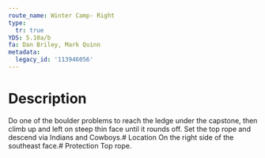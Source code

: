 ```yaml
---
route_name: Winter Camp- Right
type:
  tr: true
YDS: 5.10a/b
fa: Dan Briley, Mark Quinn
metadata:
  legacy_id: '113946056'
---
```

# Description
Do one of the boulder problems to reach the ledge under the capstone, then climb up and left on steep thin face until it rounds off. Set the top rope and descend via Indians and Cowboys.# Location
On the right side of the southeast face.# Protection
Top rope.